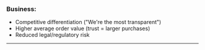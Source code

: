 ### **Business:**

- Competitive differentiation ("We're the most transparent")
- Higher average order value (trust = larger purchases)
- Reduced legal/regulatory risk

---
